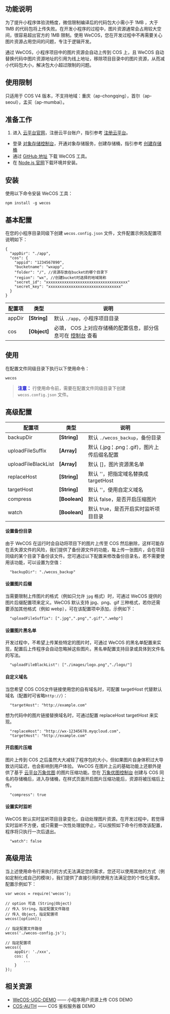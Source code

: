 ## 功能说明
为了提升小程序体验流畅度，微信限制编译后的代码包大小需小于 1MB ，大于 1MB 的代码包将上传失败。在开发小程序的过程中，图片资源通常会占用较大空间，很容易超出官方的 1MB 限制。使用 WeCOS，您在开发过程中不再需要关心图片资源占用空间的问题，专注于逻辑开发。

通过 WeCOS，小程序项目中的图片资源会自动上传到 COS 上，且 WeCOS 自动替换代码中图片资源地址的引用为线上地址，移除项目目录中的图片资源，从而减小代码包大小，解决包大小超过限制的问题。

## 使用限制

只适用于 COS V4 版本，不支持地域：重庆（ap-chongqing），首尔（ap-seoul），孟买（ap-mumbai）。

## 准备工作
1. 进入 [云平台官网](/)，注册云平台账户，指引参考 [注册云平台](/doc/product/378/9603)。
- 登录 [对象存储控制台](http://console.tcecqpoc.fsphere.cn/cos4)，开通对象存储服务，创建存储桶，指引参考 [创建存储桶](/doc/product/436/6232)
- 通过 [GitHub 地址](http://github.com/tencentyun/wecos) 下载 WeCOS 工具。
- 在 [Node.js 官网](http://nodejs.org/)下载环境并安装。

## 安装
使用以下命令安装 WeCOS 工具：
```
npm install -g wecos
```
## 基本配置
在您的小程序目录同级下创建 `wecos.config.json` 文件，文件配置示例及配置项说明如下：
```
{
  "appDir": "./app",
  "cos": {
    "appid": "1234567890",
    "bucketname": "wxapp",
    "folder": "/", //资源存放在bucket的哪个目录下
    "region": "wx", //创建bucket时选择的地域简称
    "secret_id": "xxxxxxxxxxxxxxxxxxxxxxxxxxxxxxxxxxxx" 
    "secret_key": "xxxxxxxxxxxxxxxxxxxxxxxxxxxxxxxx"      
  }
}
```
| 配置项    | 类型           | 说明                                       |
| ------ | ------------ | ---------------------------------------- |
| appDir | **[String]** | 默认 `./app`，小程序项目目录                       |
| cos    | **[Object]** | 必填， COS 上对应存储桶的配置信息，部分信息可在 [控制台](http://console.tcecqpoc.fsphere.cn/cos4/secret) 查看 |
## 使用
在配置文件同级目录下执行以下使用命令：
```
wecos
```
> <font color="#0000cc">**注意：** </font>
 行使用命令前，需要在配置文件同级目录下创建 `wecos.config.json` 文件。

## 高级配置
| 配置项                 | 类型            | 说明                                      |
| ------------------- | ------------- | --------------------------------------- |
| backupDir           | **[String]**  | 默认 `./wecos_backup`，备份目录                |
| uploadFileSuffix    | **[Array]**   | 默认 (.jpg	&#166;	.png	&#166;	.gif)，图片上传后缀名配置 |
| uploadFileBlackList | **[Array]**   | 默认 []，图片资源黑名单                         |
| replaceHost         | **[String]**  | 默认 ''，把指定域名替换成 targetHost             |
| targetHost          | **[String]**  | 默认 ''，使用自定义域名                         |
| compress            | **[Boolean]** | 默认 false，是否开启压缩图片                     |
| watch               | **[Boolean]** | 默认 true，是否开启实时监听项目目录                  |
#### 设置备份目录
由于 WeCOS 在运行时会自动将项目下的图片上传至 COS 然后删除，这样可能存在丢失源文件的风险，我们提供了备份源文件的功能，每上传一张图片，会在项目同级的某个目录下备份该文件。您可通过以下配置来修改备份目录名，若不需要使用该功能，可以设置为空值：
```
  "backupDir": "./wecos_backup"
```
#### 设置图片后缀
当需要限制上传图片的格式（例如只允许 `jpg` 格式）时，可通过 WeCOS 提供的图片后缀配置项来定义。WeCOS 默认支持 jpg、png、gif 三种格式，若你还需要添加其他格式（例如 webp），可在该配置项中添加，示例如下：
```
  "uploadFileSuffix": [".jpg",".png",".gif",".webp"]
```
#### 设置图片黑名单
开发过程中，不希望上传某些特定的图片时，可通过 WeCOS 的黑名单配置来实现，配置后上传程序会自动忽略掉这些图片。黑名单配置支持目录或具体到文件名的写法。
```
  "uploadFileBlackList": ["./images/logo.png","./logo/"]
```
#### 自定义域名
当您希望 COS COS文件链接使用您的自有域名时，可配置 targetHost 代替默认域名（配置时可省略`http://`）：
```
  "targetHost": "http://example.com"
```
想为代码中的图片链接替换域名时，可通过配置 replaceHost targetHost 来实现。
```
  "replaceHost": "http://wx-12345678.myqcloud.com",
  "targetHost": "http://example.com"
```
#### 开启图片压缩
图片上传到 COS 之后虽然大大减轻了程序包的大小，但如果图片自身体积过大导致访问延迟，也会影响到用户体验。
WeCOS 在图片上云的基础功能上还额外提供了基于 [云平台万象优图](/product/ci) 的图片压缩功能。您在 [万象优图控制台](http://console.tcecqpoc.fsphere.cn/ci) 创建与 COS 同名的存储桶后，进入存储桶，在样式页面开启图片压缩功能后，资源将被压缩后上传。
```
  "compress": true
```
#### 设置实时监听
WeCOS 默认实时监听项目目录变化，自动处理图片资源。在开发过程中，若觉得实时监听不方便，或只需要一次性处理就停止，可以按照如下命令行修改该配置，程序将只执行一次后退出。
```
  "watch": false
```
## 高级用法
当上述使用命令行来执行的方式无法满足您的需求，您还可以使用其他的方式（例如定制化成自己的模块），我们提供了直接引用的使用方法满足您的个性化需求。配置示例如下：
```
var wecos = require('wecos');

// option 可选 (String|Object)
// 传入 String，指定配置文件路径
// 传入 Object，指定配置项
wecos([option]);

// 指定配置文件路径
wecos('./wecos-config.js');

// 指定配置项
wecos({
    appDir: './xxx',
    cos: {
        ...
    }
});
```
## 相关资源
- [WeCOS-UGC-DEMO](http://github.com/tencentyun/wecos-ugc-upload-demo) —— 小程序用户资源上传 COS DEMO
- [COS-AUTH](http://github.com/tencentyun/cos-auth) —— COS 鉴权服务器 DEMO
